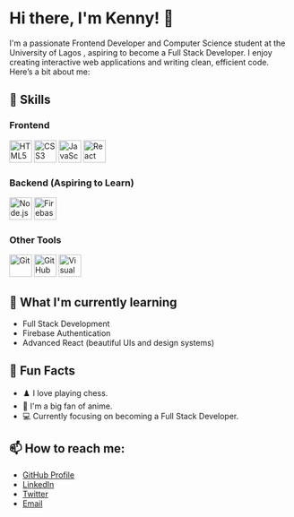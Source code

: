 <!---- 👋 Hi, I’m @Kenny-204
- 👀 I’m interested in ...
- 🌱 I’m currently learning ...
- 💞️ I’m looking to collaborate on ...
- 📫 How to reach me ...
- 😄 Pronouns: ...
- ⚡ Fun fact: ... --->

<!---
Kenny-204/Kenny-204 is a ✨ special ✨ repository because its `README.md` (this file) appears on your GitHub profile.
You can click the Preview link to take a look at your changes.
--->

# Hi there, I'm Kenny! 👋

I'm a passionate Frontend Developer and Computer Science student at the University of Lagos , aspiring to become a Full Stack Developer. I enjoy creating interactive web applications and writing clean, efficient code. Here’s a bit about me:

## 🚀 Skills

### Frontend
<p>
  <img src="https://skillicons.dev/icons?i=html" alt="HTML5" width="40" height="40"/>
  <img src="https://skillicons.dev/icons?i=css" alt="CSS3" width="40" height="40"/>
  <img src="https://skillicons.dev/icons?i=js" alt="JavaScript" width="40" height="40"/>
  <img src="https://skillicons.dev/icons?i=react" alt="React" width="40" height="40"/>
</p>

### Backend (Aspiring to Learn)
<p>
  <img src="https://skillicons.dev/icons?i=nodejs" alt="Node.js" width="40" height="40"/>
  <img src="https://skillicons.dev/icons?i=firebase" alt="Firebase" width="40" height="40"/>
</p>

### Other Tools
<p>
  <img src="https://skillicons.dev/icons?i=git" alt="Git" width="40" height="40"/>
  <img src="https://skillicons.dev/icons?i=github" alt="GitHub" width="40" height="40"/>
  <img src="https://skillicons.dev/icons?i=vscode" alt="Visual Studio Code" width="40" height="40"/>
</p>

## 🌱 What I'm currently learning
- Full Stack Development
- Firebase Authentication
- Advanced React (beautiful UIs and design systems)

## 🎉 Fun Facts
- ♟️ I love playing chess.
- 🎌 I'm a big fan of anime.
- 💻 Currently focusing on becoming a Full Stack Developer.

## 📫 How to reach me:
- [GitHub Profile](https://github.com/Kenny-204)
- [LinkedIn](https://www.linkedin.com/in/kehinde-giwa-a205031b2)
- [Twitter](https://twitter.com/kenny-to-code)
- [Email](mailto:giwatwins@gmail.com)
